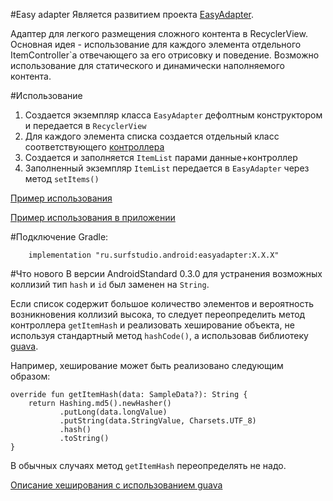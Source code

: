 #Easy adapter
Является развитием проекта [EasyAdapter](https://github.com/MaksTuev/EasyAdapter).

Адаптер для легкого размещения сложного контента в RecyclerView. 
Основная идея - использование для каждого элемента отдельного ItemController`a отвечающего за его отрисовку и поведение.
Возможно использование для статического и динамически наполняемого контента.

#Использование
1. Создается экземпляр класса `EasyAdapter` дефолтным конструктором и передается в `RecyclerView`
2. Для каждого элемента списка создается отдельный класс соответствующего [контроллера](src/main/java/ru/surfstudio/android/easyadapter/controller)
3. Создается и заполняется `ItemList` парами данные+контроллер
4. Заполненный экземпляр `ItemList` передается в `EasyAdapter` через метод `setItems()`

[Пример использования](../easyadapter-sample)

[Пример использования в приложении](../network-sample)

#Подключение
Gradle:
```
    implementation "ru.surfstudio.android:easyadapter:X.X.X"
```

#Что нового
В версии AndroidStandard 0.3.0 для устранения возможных коллизий тип ```hash``` и ```id``` был заменен на ```String```.

Если список содержит большое количество элементов и вероятность возникновения коллизий высока,
то следует переопределить метод контроллера ```getItemHash``` и реализовать хеширование объекта,
не используя стандартный метод ```hashCode()```, а использовав библиотеку [guava](https://github.com/google/guava).

Например, хеширование может быть реализовано следующим образом:
```
override fun getItemHash(data: SampleData?): String {
    return Hashing.md5().newHasher()
           .putLong(data.longValue)
           .putString(data.StringValue, Charsets.UTF_8)
           .hash()
           .toString()
}
```

В обычных случаях метод ```getItemHash``` переопределять не надо.

[Описание хеширования с использованием guava](https://github.com/google/guava/wiki/HashingExplained)